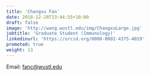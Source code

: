 ```yaml
---
title: 'Changxu Fan'
date: 2018-12-20T13:44:55+10:00
draft: false
image: 'http://wang.wustl.edu/img/ChangxuLarge.jpg'
jobtitle: 'Graduate Student (Immunology)'
linkedinurl: 'https://orcid.org/0000-0002-4375-4019'
promoted: true
weight: 13
---
```

Email: fanc@wustl.edu